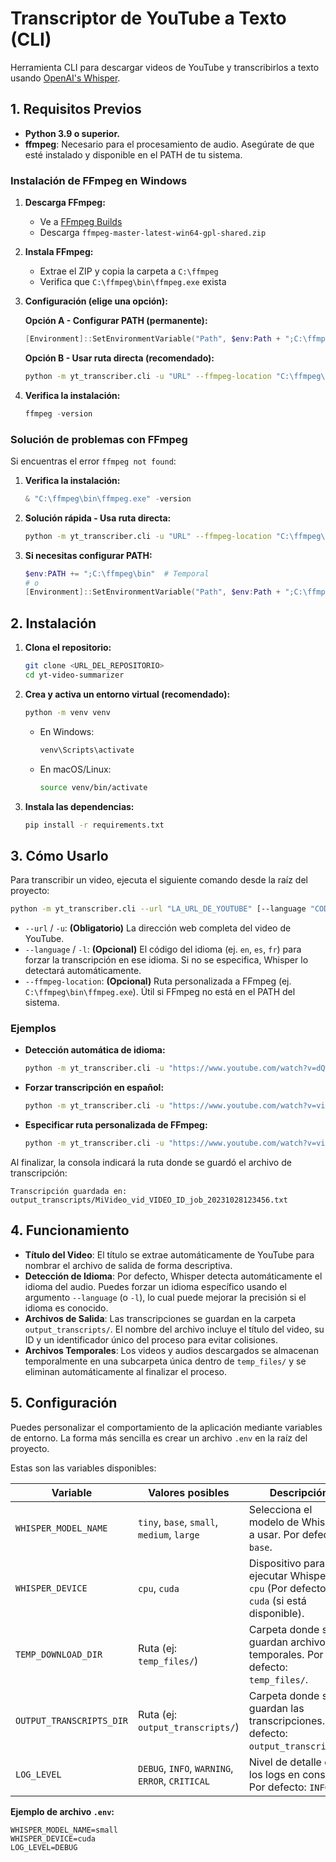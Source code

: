 # Transcriptor de YouTube a Texto (CLI)

Herramienta CLI para descargar videos de YouTube y transcribirlos a texto usando [OpenAI's Whisper](https://github.com/openai/whisper).

## 1. Requisitos Previos

- **Python 3.9 o superior.**
- **ffmpeg**: Necesario para el procesamiento de audio. Asegúrate de que esté instalado y disponible en el PATH de tu sistema.

### Instalación de FFmpeg en Windows

1. **Descarga FFmpeg:**

   - Ve a [FFmpeg Builds](https://github.com/BtbN/FFmpeg-Builds/releases)
   - Descarga `ffmpeg-master-latest-win64-gpl-shared.zip`

2. **Instala FFmpeg:**

   - Extrae el ZIP y copia la carpeta a `C:\ffmpeg`
   - Verifica que `C:\ffmpeg\bin\ffmpeg.exe` exista

3. **Configuración (elige una opción):**

   **Opción A - Configurar PATH (permanente):**

   ```powershell
   [Environment]::SetEnvironmentVariable("Path", $env:Path + ";C:\ffmpeg\bin", [EnvironmentVariableTarget]::User)
   ```

   **Opción B - Usar ruta directa (recomendado):**

   ```bash
   python -m yt_transcriber.cli -u "URL" --ffmpeg-location "C:\ffmpeg\bin\ffmpeg.exe"
   ```

4. **Verifica la instalación:**
   ```powershell
   ffmpeg -version
   ```

### Solución de problemas con FFmpeg

Si encuentras el error `ffmpeg not found`:

1. **Verifica la instalación:**

   ```powershell
   & "C:\ffmpeg\bin\ffmpeg.exe" -version
   ```

2. **Solución rápida - Usa ruta directa:**

   ```bash
   python -m yt_transcriber.cli -u "URL" --ffmpeg-location "C:\ffmpeg\bin\ffmpeg.exe"
   ```

3. **Si necesitas configurar PATH:**
   ```powershell
   $env:PATH += ";C:\ffmpeg\bin"  # Temporal
   # o
   [Environment]::SetEnvironmentVariable("Path", $env:Path + ";C:\ffmpeg\bin", [EnvironmentVariableTarget]::User)  # Permanente
   ```

## 2. Instalación

1.  **Clona el repositorio:**

    ```bash
    git clone <URL_DEL_REPOSITORIO>
    cd yt-video-summarizer
    ```

2.  **Crea y activa un entorno virtual (recomendado):**

    ```bash
    python -m venv venv
    ```

    - En Windows:
      ```bash
      venv\Scripts\activate
      ```
    - En macOS/Linux:
      ```bash
      source venv/bin/activate
      ```

3.  **Instala las dependencias:**
    ```bash
    pip install -r requirements.txt
    ```

## 3. Cómo Usarlo

Para transcribir un video, ejecuta el siguiente comando desde la raíz del proyecto:

```bash
python -m yt_transcriber.cli --url "LA_URL_DE_YOUTUBE" [--language "CODIGO_IDIOMA"] [--ffmpeg-location "RUTA_FFMPEG"]
```

- `--url` / `-u`: **(Obligatorio)** La dirección web completa del video de YouTube.
- `--language` / `-l`: **(Opcional)** El código del idioma (ej. `en`, `es`, `fr`) para forzar la transcripción en ese idioma. Si no se especifica, Whisper lo detectará automáticamente.
- `--ffmpeg-location`: **(Opcional)** Ruta personalizada a FFmpeg (ej. `C:\ffmpeg\bin\ffmpeg.exe`). Útil si FFmpeg no está en el PATH del sistema.

### Ejemplos

- **Detección automática de idioma:**

  ```bash
  python -m yt_transcriber.cli -u "https://www.youtube.com/watch?v=dQw4w9WgXcQ"
  ```

- **Forzar transcripción en español:**

  ```bash
  python -m yt_transcriber.cli -u "https://www.youtube.com/watch?v=video_en_otro_idioma" -l "es"
  ```

- **Especificar ruta personalizada de FFmpeg:**
  ```bash
  python -m yt_transcriber.cli -u "https://www.youtube.com/watch?v=video_id" --ffmpeg-location "C:\ffmpeg\bin\ffmpeg.exe"
  ```

Al finalizar, la consola indicará la ruta donde se guardó el archivo de transcripción:

```
Transcripción guardada en: output_transcripts/MiVideo_vid_VIDEO_ID_job_20231028123456.txt
```

## 4. Funcionamiento

- **Título del Video**: El título se extrae automáticamente de YouTube para nombrar el archivo de salida de forma descriptiva.
- **Detección de Idioma**: Por defecto, Whisper detecta automáticamente el idioma del audio. Puedes forzar un idioma específico usando el argumento `--language` (o `-l`), lo cual puede mejorar la precisión si el idioma es conocido.
- **Archivos de Salida**: Las transcripciones se guardan en la carpeta `output_transcripts/`. El nombre del archivo incluye el título del video, su ID y un identificador único del proceso para evitar colisiones.
- **Archivos Temporales**: Los videos y audios descargados se almacenan temporalmente en una subcarpeta única dentro de `temp_files/` y se eliminan automáticamente al finalizar el proceso.

## 5. Configuración

Puedes personalizar el comportamiento de la aplicación mediante variables de entorno. La forma más sencilla es crear un archivo `.env` en la raíz del proyecto.

Estas son las variables disponibles:

| Variable                 | Valores posibles                                | Descripción                                                                           |
| ------------------------ | ----------------------------------------------- | ------------------------------------------------------------------------------------- |
| `WHISPER_MODEL_NAME`     | `tiny`, `base`, `small`, `medium`, `large`      | Selecciona el modelo de Whisper a usar. Por defecto: `base`.                          |
| `WHISPER_DEVICE`         | `cpu`, `cuda`                                   | Dispositivo para ejecutar Whisper. `cpu` (Por defecto) o `cuda` (si está disponible). |
| `TEMP_DOWNLOAD_DIR`      | Ruta (ej: `temp_files/`)                        | Carpeta donde se guardan archivos temporales. Por defecto: `temp_files/`.             |
| `OUTPUT_TRANSCRIPTS_DIR` | Ruta (ej: `output_transcripts/`)                | Carpeta donde se guardan las transcripciones. Por defecto: `output_transcripts/`.     |
| `LOG_LEVEL`              | `DEBUG`, `INFO`, `WARNING`, `ERROR`, `CRITICAL` | Nivel de detalle de los logs en consola. Por defecto: `INFO`.                         |

**Ejemplo de archivo `.env`:**

```
WHISPER_MODEL_NAME=small
WHISPER_DEVICE=cuda
LOG_LEVEL=DEBUG
```
